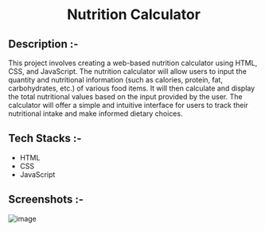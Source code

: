 # <p align="center">Nutrition Calculator</p>

## Description :-

This project involves creating a web-based nutrition calculator using HTML, CSS, and JavaScript. The nutrition calculator will allow users to input the quantity and nutritional information (such as calories, protein, fat, carbohydrates, etc.) of various food items. It will then calculate and display the total nutritional values based on the input provided by the user. The calculator will offer a simple and intuitive interface for users to track their nutritional intake and make informed dietary choices.

## Tech Stacks :-

- HTML
- CSS
- JavaScript

## Screenshots :-

![image](https://github.com/Rakesh9100/CalcDiverse/assets/73993775/c4b598d3-733b-4f57-9265-55b8afa2e905)

